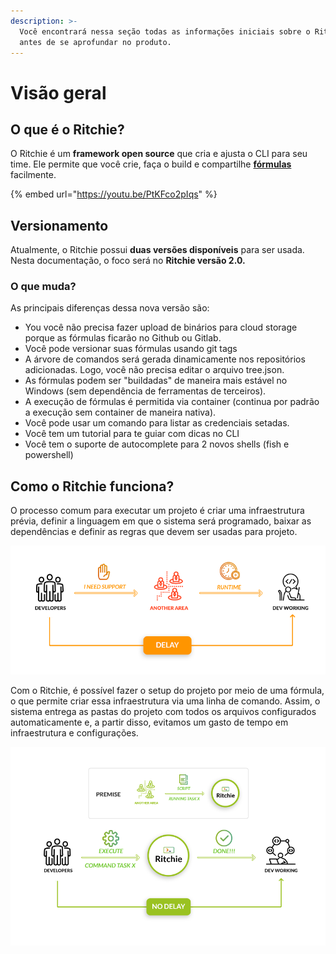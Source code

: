 ```yaml
---
description: >-
  Você encontrará nessa seção todas as informações iniciais sobre o Ritchie
  antes de se aprofundar no produto.
---
```


# Visão geral

## O que é o Ritchie?

O Ritchie é um **framework open source** que cria e ajusta o CLI para seu time. Ele permite que você crie, faça o build e compartilhe [**fórmulas**](key-concepts.md#formulas) facilmente.

{% embed url="https://youtu.be/PtKFco2pIqs" %}

## **Versionamento**

Atualmente, o Ritchie possui **duas versões disponíveis** para ser usada. Nesta documentação,  o foco será no **Ritchie versão 2.0.**

### **O que muda?**

As principais diferenças dessa nova versão são: 

* You você não precisa fazer upload de binários para cloud storage porque as fórmulas ficarão no Github ou Gitlab.
* Você pode versionar suas fórmulas usando git tags 
* A árvore de comandos será gerada dinamicamente nos repositórios adicionadas. Logo, você não precisa editar o arquivo tree.json.
* As fórmulas podem ser "buildadas" de maneira mais estável no Windows \(sem dependência de ferramentas de terceiros\).
* A execução de fórmulas é permitida via container \(continua por padrão a execução sem container de maneira nativa\). 
* Você pode usar um comando para listar as credenciais setadas. 
* Você tem um tutorial para te guiar com dicas no CLI 
* Você tem o suporte de autocomplete para 2 novos shells \(fish e powershell\)

## **Como o Ritchie funciona?**

O processo comum para executar um projeto é criar uma infraestrutura prévia, definir a linguagem em que o sistema será programado, baixar as dependências e definir as regras que devem ser usadas para projeto.

![WITHOUT Ritchie](.gitbook/assets/en-sem-ritchie.png)

Com o Ritchie, é possível fazer o setup do projeto por meio de uma fórmula, o que permite criar essa infraestrutura via uma linha de comando. Assim, o sistema entrega as pastas do projeto com todos os arquivos configurados automaticamente e, a partir disso, evitamos um gasto de tempo em infraestrutura e configurações.

![WITH Ritchie](.gitbook/assets/en-com-ritchie.png)

